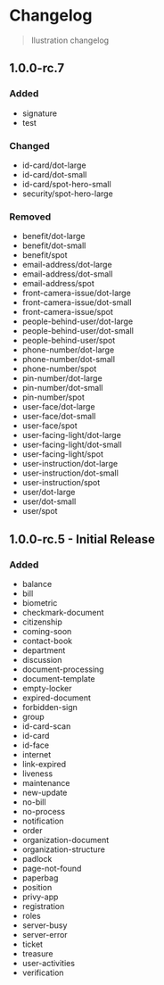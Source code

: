 <style lang="postcss">
  ._design-system_assets_ilustration_changelog ul {
    @apply grid grid-cols-1 md:grid-cols-3 lg:grid-cols-3;

    > li {
      @apply mt-0 ml-4;
    }
  }
</style>

# Changelog

> Ilustration changelog

## 1.0.0-rc.7

### Added

- signature
- test

### Changed

- id-card/dot-large
- id-card/dot-small
- id-card/spot-hero-small
- security/spot-hero-large

### Removed

- benefit/dot-large
- benefit/dot-small
- benefit/spot
- email-address/dot-large
- email-address/dot-small
- email-address/spot
- front-camera-issue/dot-large
- front-camera-issue/dot-small
- front-camera-issue/spot
- people-behind-user/dot-large
- people-behind-user/dot-small
- people-behind-user/spot
- phone-number/dot-large
- phone-number/dot-small
- phone-number/spot
- pin-number/dot-large
- pin-number/dot-small
- pin-number/spot
- user-face/dot-large
- user-face/dot-small
- user-face/spot
- user-facing-light/dot-large
- user-facing-light/dot-small
- user-facing-light/spot
- user-instruction/dot-large
- user-instruction/dot-small
- user-instruction/spot
- user/dot-large
- user/dot-small
- user/spot

## 1.0.0-rc.5 - Initial Release

### Added

- balance
- bill
- biometric
- checkmark-document
- citizenship
- coming-soon
- contact-book
- department
- discussion
- document-processing
- document-template
- empty-locker
- expired-document
- forbidden-sign
- group
- id-card-scan
- id-card
- id-face
- internet
- link-expired
- liveness
- maintenance
- new-update
- no-bill
- no-process
- notification
- order
- organization-document
- organization-structure
- padlock
- page-not-found
- paperbag
- position
- privy-app
- registration
- roles
- server-busy
- server-error
- ticket
- treasure
- user-activities
- verification
